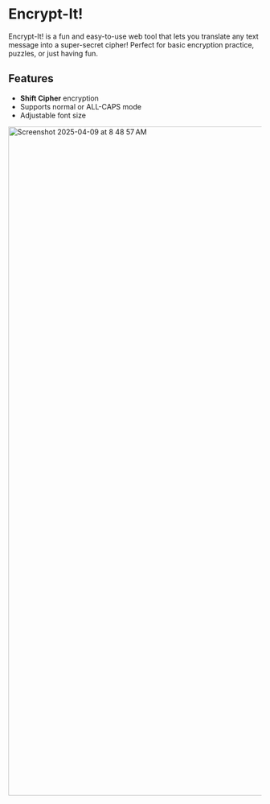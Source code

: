 # Encrypt-It!

Encrypt-It! is a fun and easy-to-use web tool that lets you translate any text message into a super-secret cipher! Perfect for basic encryption practice, puzzles, or just having fun.

## Features

- **Shift Cipher** encryption
- Supports normal or ALL-CAPS mode
- Adjustable font size


<img width="1330" alt="Screenshot 2025-04-09 at 8 48 57 AM" src="https://github.com/user-attachments/assets/67ee2590-24fe-4c9b-9af1-6ea026390728" />
